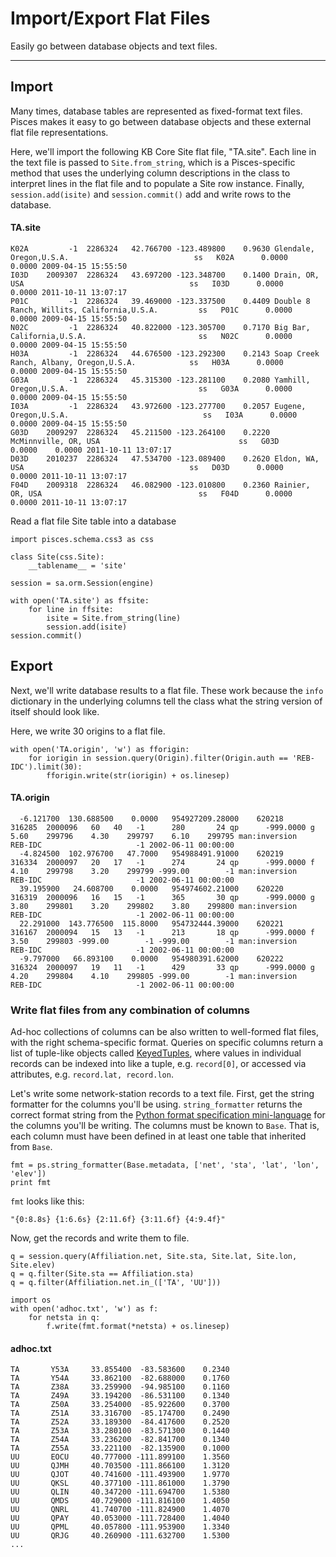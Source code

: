 # Import/Export Flat Files

Easily go between database objects and text files.

---


## Import

Many times, database tables are represented as fixed-format text files. 
Pisces makes it easy to go between database objects and these external flat file representations.

Here, we'll import the following KB Core Site flat file, "TA.site".
Each line in the text file is passed to `Site.from_string`, which is a 
Pisces-specific method that uses the underlying column descriptions in the class
to interpret lines in the flat file and to populate a Site row instance. 
Finally, `session.add(isite)` and `session.commit()` add and write rows to the 
database.

#### TA.site

    K02A         -1  2286324   42.766700 -123.489800    0.9630 Glendale, Oregon,U.S.A.                            ss   K02A      0.0000    0.0000 2009-04-15 15:55:50
    I03D    2009307  2286324   43.697200 -123.348700    0.1400 Drain, OR, USA                                     ss   I03D      0.0000    0.0000 2011-10-11 13:07:17
    P01C         -1  2286324   39.469000 -123.337500    0.4409 Double 8 Ranch, Willits, California,U.S.A.         ss   P01C      0.0000    0.0000 2009-04-15 15:55:50
    N02C         -1  2286324   40.822000 -123.305700    0.7170 Big Bar, California,U.S.A.                         ss   N02C      0.0000    0.0000 2009-04-15 15:55:50
    H03A         -1  2286324   44.676500 -123.292300    0.2143 Soap Creek Ranch, Albany, Oregon,U.S.A.            ss   H03A      0.0000    0.0000 2009-04-15 15:55:50
    G03A         -1  2286324   45.315300 -123.281100    0.2080 Yamhill, Oregon,U.S.A.                             ss   G03A      0.0000    0.0000 2009-04-15 15:55:50
    I03A         -1  2286324   43.972600 -123.277700    0.2057 Eugene, Oregon,U.S.A.                              ss   I03A      0.0000    0.0000 2009-04-15 15:55:50
    G03D    2009297  2286324   45.211500 -123.264100    0.2220 McMinnville, OR, USA                               ss   G03D      0.0000    0.0000 2011-10-11 13:07:17
    D03D    2010237  2286324   47.534700 -123.089400    0.2620 Eldon, WA, USA                                     ss   D03D      0.0000    0.0000 2011-10-11 13:07:17
    F04D    2009318  2286324   46.082900 -123.010800    0.2360 Rainier, OR, USA                                   ss   F04D      0.0000    0.0000 2011-10-11 13:07:17


Read a flat file Site table into a database

    import pisces.schema.css3 as css

    class Site(css.Site):
        __tablename__ = 'site'

    session = sa.orm.Session(engine)
    
    with open('TA.site') as ffsite:
        for line in ffsite:
            isite = Site.from_string(line)
            session.add(isite)
    session.commit()


## Export

Next, we'll write database results to a flat file.  These work because the `info` dictionary in the underlying columns tell the class what the string version of itself should look like.

Here, we write 30 origins to a flat file.

    with open('TA.origin', 'w') as fforigin:
        for iorigin in session.query(Origin).filter(Origin.auth == 'REB-IDC').limit(30):
            fforigin.write(str(iorigin) + os.linesep)

#### TA.origin

      -6.121700  130.688500    0.0000   954927209.28000    620218    316285  2000096   60   40   -1      280       24 qp      -999.0000 g    5.60    299796    4.30    299797    6.10    299795 man:inversion   REB-IDC                     -1 2002-06-11 00:00:00
      -4.824500  102.976700   47.7000   954988491.91000    620219    316334  2000097   20   17   -1      274       24 qp      -999.0000 f    4.10    299798    3.20    299799 -999.00        -1 man:inversion   REB-IDC                     -1 2002-06-11 00:00:00
      39.195900   24.608700    0.0000   954974602.21000    620220    316319  2000096   16   15   -1      365       30 qp      -999.0000 g    3.80    299801    3.20    299802    3.80    299800 man:inversion   REB-IDC                     -1 2002-06-11 00:00:00
      22.291000  143.776500  115.8000   954732444.39000    620221    316167  2000094   15   13   -1      213       18 qp      -999.0000 f    3.50    299803 -999.00        -1 -999.00        -1 man:inversion   REB-IDC                     -1 2002-06-11 00:00:00
      -9.797000   66.893100    0.0000   954980391.62000    620222    316324  2000097   19   11   -1      429       33 qp      -999.0000 g    4.20    299804    4.10    299805 -999.00        -1 man:inversion   REB-IDC                     -1 2002-06-11 00:00:00


### Write flat files from any combination of columns

Ad-hoc collections of columns can be also written to well-formed flat files, with the right schema-specific format.
Queries on specific columns return a list of tuple-like objects called [KeyedTuples](http://docs.sqlalchemy.org/en/rel_0_9/orm/query.html#sqlalchemy.util.KeyedTuple), 
where values in individual records can be indexed into like a tuple, e.g. `record[0]`, 
or accessed via attributes, e.g. `record.lat, record.lon`. 

Let's write some network-station records to a text file.  First, get the string formatter for the columns you'll be using. 
`string_formatter` returns the correct format string from the [Python format specification mini-language](http://docs.python.org/2/library/string.html#format-specification-mini-language) for the columns you'll be writing. 
The columns must be known to `Base`.  That is, each column must have been defined in at least one table that inherited from `Base`.



    fmt = ps.string_formatter(Base.metadata, ['net', 'sta', 'lat', 'lon', 'elev'])
    print fmt
    
`fmt` looks like this:

    "{0:8.8s} {1:6.6s} {2:11.6f} {3:11.6f} {4:9.4f}"

Now, get the records and write them to file.

    q = session.query(Affiliation.net, Site.sta, Site.lat, Site.lon, Site.elev)
    q = q.filter(Site.sta == Affiliation.sta)
    q = q.filter(Affiliation.net.in_(['TA', 'UU']))
    
    import os
    with open('adhoc.txt', 'w') as f:
        for netsta in q:
            f.write(fmt.format(*netsta) + os.linesep)

#### adhoc.txt

    TA       Y53A     33.855400  -83.583600    0.2340
    TA       Y54A     33.862100  -82.688000    0.1760
    TA       Z38A     33.259900  -94.985100    0.1160
    TA       Z49A     33.194200  -86.531100    0.1340
    TA       Z50A     33.254000  -85.922600    0.3700
    TA       Z51A     33.316700  -85.174700    0.2490
    TA       Z52A     33.189300  -84.417600    0.2520
    TA       Z53A     33.280100  -83.571300    0.1440
    TA       Z54A     33.236200  -82.841700    0.1340
    TA       Z55A     33.221100  -82.135900    0.1000
    UU       EOCU     40.777000 -111.899100    1.3560
    UU       QJMH     40.703500 -111.866100    1.3120
    UU       QJOT     40.741600 -111.493900    1.9770
    UU       QKSL     40.377100 -111.861000    1.3790
    UU       QLIN     40.347200 -111.694700    1.5380
    UU       QMDS     40.729000 -111.816100    1.4050
    UU       QNRL     41.740700 -111.824900    1.4070
    UU       QPAY     40.053000 -111.728400    1.4040
    UU       QPML     40.057800 -111.953900    1.3340
    UU       QRJG     40.260900 -111.632700    1.5300
    ...


